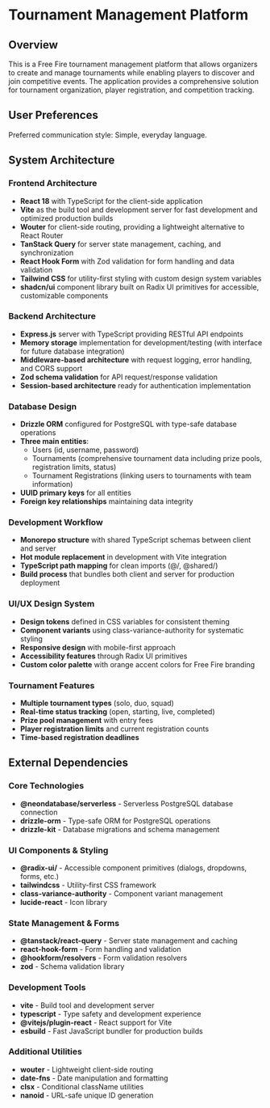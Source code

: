 # Tournament Management Platform

## Overview

This is a Free Fire tournament management platform that allows organizers to create and manage tournaments while enabling players to discover and join competitive events. The application provides a comprehensive solution for tournament organization, player registration, and competition tracking.

## User Preferences

Preferred communication style: Simple, everyday language.

## System Architecture

### Frontend Architecture
- **React 18** with TypeScript for the client-side application
- **Vite** as the build tool and development server for fast development and optimized production builds
- **Wouter** for client-side routing, providing a lightweight alternative to React Router
- **TanStack Query** for server state management, caching, and synchronization
- **React Hook Form** with Zod validation for form handling and data validation
- **Tailwind CSS** for utility-first styling with custom design system variables
- **shadcn/ui** component library built on Radix UI primitives for accessible, customizable components

### Backend Architecture
- **Express.js** server with TypeScript providing RESTful API endpoints
- **Memory storage** implementation for development/testing (with interface for future database integration)
- **Middleware-based architecture** with request logging, error handling, and CORS support
- **Zod schema validation** for API request/response validation
- **Session-based architecture** ready for authentication implementation

### Database Design
- **Drizzle ORM** configured for PostgreSQL with type-safe database operations
- **Three main entities**:
  - Users (id, username, password)
  - Tournaments (comprehensive tournament data including prize pools, registration limits, status)
  - Tournament Registrations (linking users to tournaments with team information)
- **UUID primary keys** for all entities
- **Foreign key relationships** maintaining data integrity

### Development Workflow
- **Monorepo structure** with shared TypeScript schemas between client and server
- **Hot module replacement** in development with Vite integration
- **TypeScript path mapping** for clean imports (@/, @shared/)
- **Build process** that bundles both client and server for production deployment

### UI/UX Design System
- **Design tokens** defined in CSS variables for consistent theming
- **Component variants** using class-variance-authority for systematic styling
- **Responsive design** with mobile-first approach
- **Accessibility features** through Radix UI primitives
- **Custom color palette** with orange accent colors for Free Fire branding

### Tournament Features
- **Multiple tournament types** (solo, duo, squad)
- **Real-time status tracking** (open, starting, live, completed)
- **Prize pool management** with entry fees
- **Player registration limits** and current registration counts
- **Time-based registration deadlines**

## External Dependencies

### Core Technologies
- **@neondatabase/serverless** - Serverless PostgreSQL database connection
- **drizzle-orm** - Type-safe ORM for PostgreSQL operations
- **drizzle-kit** - Database migrations and schema management

### UI Components & Styling
- **@radix-ui/** - Accessible component primitives (dialogs, dropdowns, forms, etc.)
- **tailwindcss** - Utility-first CSS framework
- **class-variance-authority** - Component variant management
- **lucide-react** - Icon library

### State Management & Forms
- **@tanstack/react-query** - Server state management and caching
- **react-hook-form** - Form handling and validation
- **@hookform/resolvers** - Form validation resolvers
- **zod** - Schema validation library

### Development Tools
- **vite** - Build tool and development server
- **typescript** - Type safety and development experience
- **@vitejs/plugin-react** - React support for Vite
- **esbuild** - Fast JavaScript bundler for production builds

### Additional Utilities
- **wouter** - Lightweight client-side routing
- **date-fns** - Date manipulation and formatting
- **clsx** - Conditional className utilities
- **nanoid** - URL-safe unique ID generation